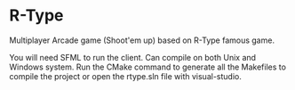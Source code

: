 # R-Type
Multiplayer Arcade game (Shoot'em up) based on R-Type famous game.

You will need SFML to run the client.
Can compile on both Unix and Windows system.
Run the CMake command to generate all the Makefiles to compile the project or open the rtype.sln file with visual-studio.
